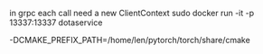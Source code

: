 in grpc each call need a new ClientContext
sudo docker run -it -p 13337:13337 dotaservice

-DCMAKE_PREFIX_PATH=/home/len/pytorch/torch/share/cmake